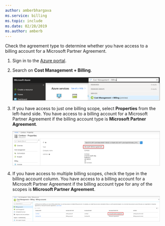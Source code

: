 ```yaml
---
author: amberbhargava
ms.service: billing
ms.topic: include
ms.date: 02/28/2019
ms.author: amberb
---
```

 
Check the agreement type to determine whether you have access to a billing account for a Microsoft Partner Agreement.
 
1. Sign in to the [Azure portal]( https://portal.azure.com).
 
2. Search on **Cost Management + Billing**.
 
   ![Screenshot that shows Azure portal search](./media/billing-check-mpa/search-cmb.png)
 
3. If you have access to just one billing scope, select **Properties** from the left-hand side. You have access to a billing account for a Microsoft Partner Agreement if the billing account type is **Microsoft Partner Agreement**.
 
    ![Screenshot that shows microsoft partner agreement in properties page](./media/billing-check-mpa/mpa-property.png)
 
4. If you have access to multiple billing scopes, check the type in the billing account column. You have access to a billing account for a Microsoft Partner Agreement if the billing account type for any of the scopes is **Microsoft Partner Agreement**.
 
    ![Screenshot that shows microsoft partner agreement in billing account list page](./media/billing-check-mpa/mpa-in-the-list.png)
 